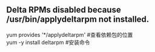 ## Delta RPMs disabled because /usr/bin/applydeltarpm not installed.
yum provides '*/applydeltarpm'    #查看依赖包的位置  
yum -y  install deltarpm             #安装命令
